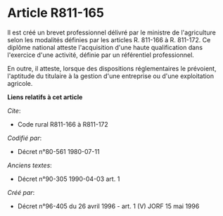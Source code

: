 # Article R811-165

Il est créé un brevet professionnel délivré par le ministre de l'agriculture selon les modalités définies par les articles R.
811-166 à R. 811-172. Ce diplôme national atteste l'acquisition d'une haute qualification dans l'exercice d'une activité,
définie par un référentiel professionnel.

En outre, il atteste, lorsque des dispositions réglementaires le prévoient, l'aptitude du titulaire à la gestion d'une
entreprise ou d'une exploitation agricole.

**Liens relatifs à cet article**

_Cite_:

  - Code rural R811-166 à R811-172

_Codifié par_:

  - Décret n°80-561 1980-07-11

_Anciens textes_:

  - Décret n°90-305 1990-04-03 art. 1

_Créé par_:

  - Décret n°96-405 du 26 avril 1996 - art. 1 (V) JORF 15 mai 1996
